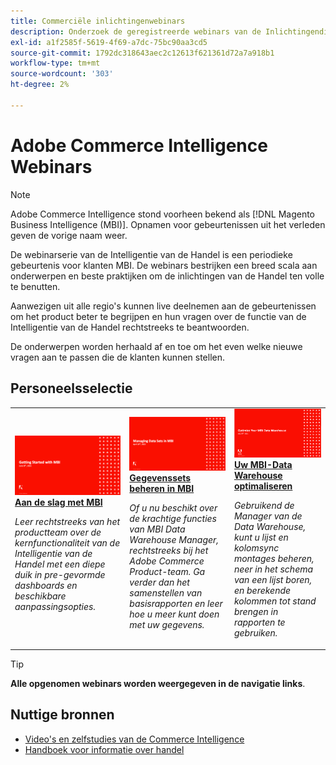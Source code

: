 ```yaml
---
title: Commerciële inlichtingenwebinars
description: Onderzoek de geregistreerde webinars van de Inlichtingendienst van de Handel, die een brede waaier van onderwerpen en beste praktijken voor het gebruiken van de Inlichtingen van de Handel aan zijn maximaal potentieel behandelen.
exl-id: a1f2585f-5619-4f69-a7dc-75bc90aa3cd5
source-git-commit: 1792dc318643aec2c12613f621361d72a7a918b1
workflow-type: tm+mt
source-wordcount: '303'
ht-degree: 2%

---
```


# Adobe Commerce Intelligence Webinars

>[!NOTE]
>
>Adobe Commerce Intelligence stond voorheen bekend als [!DNL Magento Business Intelligence (MBI)]. Opnamen voor gebeurtenissen uit het verleden geven de vorige naam weer.

De webinarserie van de Intelligentie van de Handel is een periodieke gebeurtenis voor klanten MBI. De webinars bestrijken een breed scala aan onderwerpen en beste praktijken om de inlichtingen van de Handel ten volle te benutten.

Aanwezigen uit alle regio&#39;s kunnen live deelnemen aan de gebeurtenissen om het product beter te begrijpen en hun vragen over de functie van de Intelligentie van de Handel rechtstreeks te beantwoorden.

De onderwerpen worden herhaald af en toe om het even welke nieuwe vragen aan te passen die de klanten kunnen stellen.

## Personeelsselectie

<table>
<tr>
  <td>
    <a href="https://experienceleague.adobe.com/docs/events/mbi-webinars-recordings/2021/getting-started.html">
      <img alt="Aan de slag met MBI" src="./assets/getting-started-mbi.png" />
    </a>
     <div>
      <a href="https://experienceleague.adobe.com/docs/events/mbi-webinars-recordings/2021/getting-started.html">
        <strong>Aan de slag met MBI</strong>
      </a>
    </div>
    <p>
    <em>Leer rechtstreeks van het productteam over de kernfunctionaliteit van de Intelligentie van de Handel met een diepe duik in pre-gevormde dashboards en beschikbare aanpassingsopties.</em>
    <p>
  </td>
  <td>
    <a href="https://experienceleague.adobe.com/docs/events/mbi-webinars-recordings/2023/manage-data-sets.html">
      <img alt="Gegevenssets beheren in MBI" src="./assets/managing-data-sets-mbi.png" />
    </a>
     <div>
      <a href="https://experienceleague.adobe.com/docs/events/mbi-webinars-recordings/2023/manage-data-sets.html">
        <strong>Gegevenssets beheren in MBI</strong>
      </a>
    </div>
    <p>
    <em>Of u nu beschikt over de krachtige functies van MBI Data Warehouse Manager, rechtstreeks bij het Adobe Commerce Product-team. Ga verder dan het samenstellen van basisrapporten en leer hoe u meer kunt doen met uw gegevens.</em>
    <p>
  </td>
   <td>
    <a href="https://experienceleague.adobe.com/docs/events/mbi-webinars-recordings/2021/optimize-data-warehouse.html">
      <img alt="Uw MBI-Data Warehouse optimaliseren" src="./assets/optimize-data-warehouse.png" />
    </a>
     <div>
      <a href="https://experienceleague.adobe.com/docs/events/mbi-webinars-recordings/2021/optimize-data-warehouse.html">
        <strong>Uw MBI-Data Warehouse optimaliseren</strong>
      </a>
    </div>
    <p>
    <em>Gebruikend de Manager van de Data Warehouse, kunt u lijst en kolomsync montages beheren, neer in het schema van een lijst boren, en berekende kolommen tot stand brengen in rapporten te gebruiken.</em>
    <p>
  </td>
</tr>
</table>

>[!TIP]
>
>**Alle opgenomen webinars worden weergegeven in de navigatie links**.

## Nuttige bronnen

- [Video&#39;s en zelfstudies van de Commerce Intelligence](https://experienceleague.adobe.com/docs/commerce-learn/tutorials/mbi/filter-sets.html)
- [Handboek voor informatie over handel](https://experienceleague.adobe.com/docs/commerce-business-intelligence/mbi/guide-overview.html?lang=nl)
